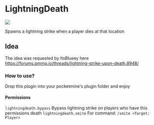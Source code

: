 # LightningDeath
[![](https://poggit.pmmp.io/shield.dl.total/LightningDeath)](https://poggit.pmmp.io/p/LightningDeath)

Spawns a lightning strike when a player dies at that location
## Idea
The idea was requested by ItsBlueey here
https://forums.pmmp.io/threads/lightning-strike-upon-death.8948/
### How to use?
Drop this plugin into your pocketmine's plugin folder and enjoy

#### Permissions
``lightningdeath.bypass`` Bypass lightning strike on players who have this permissions death
``lightningdeath.smite`` For command: ``/smite <Target: Player>``
